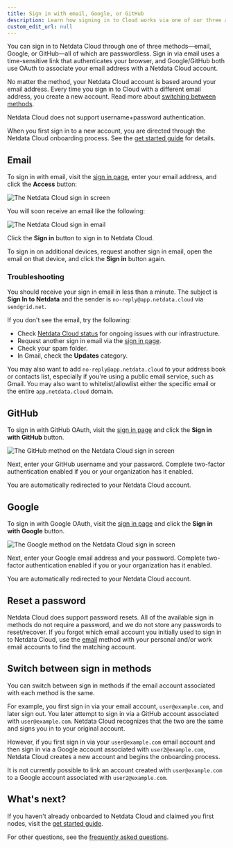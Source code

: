 ```yaml
---
title: Sign in with email, Google, or GitHub
description: Learn how signing in to Cloud works via one of our three authentication methods, plus some tips if you're having trouble signing in.
custom_edit_url: null
---
```


You can sign in to Netdata Cloud through one of three methods&mdash;email, Google, or GitHub&mdash;all of which are
passwordless. Sign in via email uses a time-sensitive link that authenticates your browser, and Google/GitHub both use
OAuth to associate your email address with a Netdata Cloud account.

No matter the method, your Netdata Cloud account is based around your email address. Every time you sign in to Cloud
with a different email address, you create a new account. Read more about [switching between
methods](#switch-between-sign-in-methods).

Netdata Cloud does not support username+password authentication.

When you first sign in to a new account, you are directed through the Netdata Cloud onboarding process. See the [get
started guide](/docs/cloud/get-started) for details.

## Email

To sign in with email, visit the [sign in page](https://app.netdata.cloud/sign-in?cloudRoute=/spaces), enter your email
address, and click the **Access** button:

![The Netdata Cloud sign in screen](/img/docs/cloud/signin_email-start.png)

You will soon receive an email like the following:

![The Netdata Cloud sign in email](/img/docs/cloud/signin_email-body.png)

Click the **Sign in** button to sign in to Netdata Cloud.

To sign in on additional devices, request another sign in email, open the email on that device, and click the **Sign
in** button again.

### Troubleshooting

You should receive your sign in email in less than a minute. The subject is **Sign In to Netdata** and the sender is
`no-reply@app.netdata.cloud` via `sendgrid.net`.

If you don't see the email, try the following:

-   Check [Netdata Cloud status](https://status.netdata.cloud) for ongoing issues with our infrastructure.
-   Request another sign in email via the [sign in page](https://app.netdata.cloud/sign-in?cloudRoute=/spaces).
-   Check your spam folder.
-   In Gmail, check the **Updates** category.

You may also want to add `no-reply@app.netdata.cloud` to your address book or contacts list, especially if you're using
a public email service, such as Gmail. You may also want to whitelist/allowlist either the specific email or the entire
`app.netdata.cloud` domain.

## GitHub

To sign in with GitHub OAuth, visit the [sign in page](https://app.netdata.cloud/sign-in?cloudRoute=/spaces) and click
the **Sign in with GitHub** button.

![The GitHub method on the Netdata Cloud sign in screen](/img/docs/cloud/signin_github-start.png)

Next, enter your GitHub username and your password. Complete two-factor authentication enabled if you or your
organization has it enabled.

You are automatically redirected to your Netdata Cloud account.

## Google

To sign in with Google OAuth, visit the [sign in page](https://app.netdata.cloud/sign-in?cloudRoute=/spaces) and click
the **Sign in with Google** button.

![The Google method on the Netdata Cloud sign in screen](/img/docs/cloud/signin_google-start.png)

Next, enter your Google email address and your password. Complete two-factor authentication enabled if you or your
organization has it enabled.

You are automatically redirected to your Netdata Cloud account.

## Reset a password

Netdata Cloud does support password resets. All of the available sign in methods do not require a password, and we do
not store any passwords to reset/recover. If you forgot which email account you initially used to sign in to Netdata
Cloud, use the [email](#email) method with your personal and/or work email accounts to find the matching account.

## Switch between sign in methods

You can switch between sign in methods if the email account associated with each method is the same.

For example, you first sign in via your email account, `user@example.com`, and later sign out. You later attempt to sign
in via a GitHub account associated with `user@example.com`. Netdata Cloud recognizes that the two are the same and signs
you in to your original account.

However, if you first sign in via your `user@example.com` email account and then sign in via a Google account associated
with `user2@example.com`, Netdata Cloud creates a new account and begins the onboarding process.

It is not currently possible to link an account created with `user@example.com` to a Google account associated with
`user2@example.com`.

## What's next? 

If you haven't already onboarded to Netdata Cloud and claimed you first nodes, visit the [get started guide](/docs/cloud/get-started).

For other questions, see the [frequently asked questions](/docs/cloud/faq-glossary).
